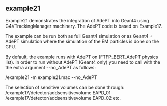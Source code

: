 <!--
SPDX-FileCopyrightText: 2023 CERN
SPDX-License-Identifier: CC-BY-4.0
-->

## example21

Example21 demonstrates the integration of AdePT into Geant4 using G4VTrackingManager machinery.
The AdePT code is based on Example17.

The example can be run both as full Geant4 simulation or as Geant4 + AdePT simulation where the simulation of the EM particles is done on the GPU.

By default, the example runs with AdePT on (FTFP_BERT_AdePT physics list).
In order to run without AdePT (Geant4 only) you need to call with the the extra argument --no_AdePT as follows:

<mybin>/example21 -m example21.mac --no_AdePT

The selection of sensitive volumes can be done through:
/example17/detector/addsensitivevolume EAPD_01
/example17/detector/addsensitivevolume EAPD_02
etc.
